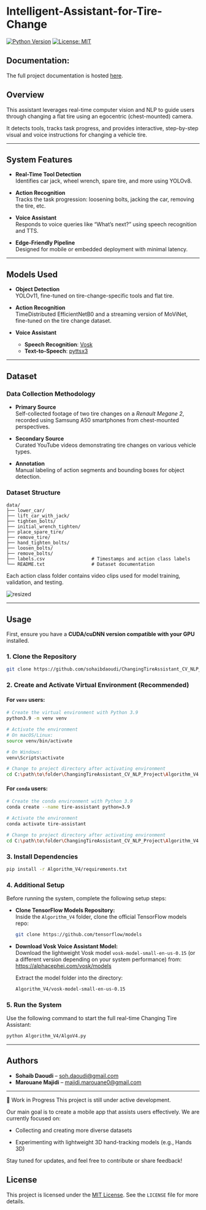# Intelligent-Assistant-for-Tire-Change
[![Python Version](https://img.shields.io/badge/python-3.9-blue.svg)](https://www.python.org/downloads/)
[![License: MIT](https://img.shields.io/badge/License-MIT-yellow.svg)](./LICENSE)

## **Documentation:** 
The full project documentation is hosted [here](https://rtd-cvproject.readthedocs.io/en/latest/).

## Overview
This assistant leverages real-time computer vision and NLP to guide users through changing a flat tire using an egocentric (chest-mounted) camera.  

It detects tools, tracks task progress, and provides interactive, step-by-step visual and voice instructions for changing a vehicle tire.

---

## System Features
- **Real-Time Tool Detection**  
  Identifies car jack, wheel wrench, spare tire, and more using YOLOv8.

- **Action Recognition**  
  Tracks the task progression: loosening bolts, jacking the car, removing the tire, etc.

- **Voice Assistant**  
  Responds to voice queries like “What’s next?” using speech recognition and TTS.

- **Edge-Friendly Pipeline**  
  Designed for mobile or embedded deployment with minimal latency.

---

## Models Used
- **Object Detection**  
  YOLOv11, fine-tuned on tire-change-specific tools and flat tire.

- **Action Recognition**  
  TimeDistributed EfficientNetB0 and a streaming version of MoViNet, fine-tuned on the tire change dataset.

- **Voice Assistant**  
  - **Speech Recognition**: [Vosk](https://alphacephei.com/vosk/)
  - **Text-to-Speech**: [pyttsx3](https://pypi.org/project/pyttsx3/)

---

## Dataset

### Data Collection Methodology
- **Primary Source**  
  Self-collected footage of two tire changes on a *Renault Megane 2*, recorded using Samsung A50 smartphones from chest-mounted perspectives.

- **Secondary Source**  
  Curated YouTube videos demonstrating tire changes on various vehicle types.

- **Annotation**  
  Manual labeling of action segments and bounding boxes for object detection.

### Dataset Structure
```
data/
├── lower_car/
├── lift_car_with_jack/
├── tighten_bolts/
├── initial_wrench_tighten/
├── place_spare_tire/
├── remove_tire/
├── hand_tighten_bolts/
├── loosen_bolts/
├── remove_bolts/
├── labels.csv                 # Timestamps and action class labels
└── README.txt                 # Dataset documentation
```
Each action class folder contains video clips used for model training, validation, and testing.

![resized](https://github.com/user-attachments/assets/b3e77c3a-f267-4877-b48a-37b0ff49b208)

---

## Usage
First, ensure you have a **CUDA/cuDNN version compatible with your GPU** installed.

### 1. Clone the Repository
```bash
git clone https://github.com/sohaibdaoudi/ChangingTireAssistant_CV_NLP_Project.git
```

### 2. Create and Activate Virtual Environment (Recommended)

#### For `venv` users:
```bash
# Create the virtual environment with Python 3.9
python3.9 -m venv venv

# Activate the environment
# On macOS/Linux:
source venv/bin/activate

# On Windows:
venv\Scripts\activate

# Change to project directory after activating environment
cd C:\path\to\folder\ChangingTireAssistant_CV_NLP_Project\Algorithm_V4
```

#### For `conda` users:
```bash
# Create the conda environment with Python 3.9
conda create --name tire-assistant python=3.9

# Activate the environment
conda activate tire-assistant

# Change to project directory after activating environment
cd C:\path\to\folder\ChangingTireAssistant_CV_NLP_Project\Algorithm_V4
```

### 3. Install Dependencies
```bash
pip install -r Algorithm_V4/requirements.txt
```

### 4. Additional Setup
Before running the system, complete the following setup steps:

- **Clone TensorFlow Models Repository:**  
  Inside the `Algorithm_V4` folder, clone the official TensorFlow models repo:
  ```bash
  git clone https://github.com/tensorflow/models
  ```

- **Download Vosk Voice Assistant Model:**  
  Download the lightweight Vosk model `vosk-model-small-en-us-0.15` (or a different version depending on your system performance) from:  
  https://alphacephei.com/vosk/models

  Extract the model folder into the directory:
  ```bash
  Algorithm_V4/vosk-model-small-en-us-0.15
  ```

### 5. Run the System
Use the following command to start the full real-time Changing Tire Assistant:
```bash
python Algorithm_V4/AlgoV4.py
```
---

## Authors
- **Sohaib Daoudi** – [soh.daoudi@gmail.com](mailto:soh.daoudi@gmail.com)  
- **Marouane Majidi** – [majidi.marouane0@gmail.com](mailto:majidi.marouane0@gmail.com)

---

🚧 Work in Progress
This project is still under active development.

Our main goal is to create a mobile app that assists users effectively.
We are currently focused on:

- Collecting and creating more diverse datasets

- Experimenting with lightweight 3D hand-tracking models (e.g., Hands 3D)

Stay tuned for updates, and feel free to contribute or share feedback!

## License
This project is licensed under the [MIT License](https://opensource.org/licenses/MIT). See the `LICENSE` file for more details.
